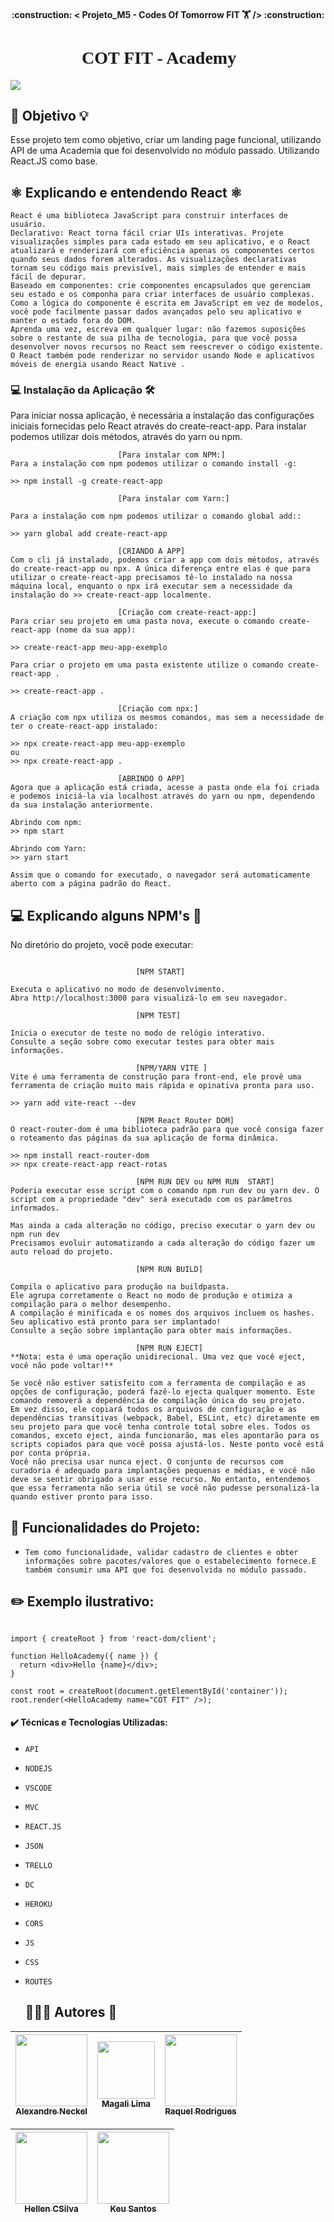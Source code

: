 <h4 align="center"> 
    :construction: < Projeto_M5 - Codes Of Tomorrow FIT 🏋️ />  :construction:
</h4>

<h1 align="center" style='font-family: Righteous'> COT FIT - Academy 💪 </h1>
<img src="./src/assets/img/BANNER_README_COTFIT.png">

<h2>🎯 Objetivo 💡</h2>


Esse projeto tem como objetivo, criar um landing page funcional, utilizando API de uma Academia que foi desenvolvido no módulo passado. Utilizando React.JS como base.



<h2>⚛️ Explicando e entendendo React ⚛️</h2>

```
React é uma biblioteca JavaScript para construir interfaces de usuário.
Declarativo: React torna fácil criar UIs interativas. Projete visualizações simples para cada estado em seu aplicativo, e o React atualizará e renderizará com eficiência apenas os componentes certos quando seus dados forem alterados. As visualizações declarativas tornam seu código mais previsível, mais simples de entender e mais fácil de depurar.
Baseado em componentes: crie componentes encapsulados que gerenciam seu estado e os componha para criar interfaces de usuário complexas. Como a lógica do componente é escrita em JavaScript em vez de modelos, você pode facilmente passar dados avançados pelo seu aplicativo e manter o estado fora do DOM.
Aprenda uma vez, escreva em qualquer lugar: não fazemos suposições sobre o restante de sua pilha de tecnologia, para que você possa desenvolver novos recursos no React sem reescrever o código existente. O React também pode renderizar no servidor usando Node e aplicativos móveis de energia usando React Native .
```

<h3>💻 Instalação da Aplicação 🛠️</h3>
Para iniciar nossa aplicação, é necessária a instalação das configurações iniciais fornecidas pelo React através do create-react-app. Para instalar podemos utilizar dois métodos, através do yarn ou npm.

```
                        [Para instalar com NPM:]
Para a instalação com npm podemos utilizar o comando install -g:

>> npm install -g create-react-app
```

```
                        [Para instalar com Yarn:]

Para a instalação com npm podemos utilizar o comando global add::

>> yarn global add create-react-app
```

```
                        [CRIANDO A APP]
Com o cli já instalado, podemos criar a app com dois métodos, através do create-react-app ou npx. A única diferença entre elas é que para utilizar o create-react-app precisamos tê-lo instalado na nossa máquina local, enquanto o npx irá executar sem a necessidade da instalação do >> create-react-app localmente.
```

```
                        [Criação com create-react-app:]
Para criar seu projeto em uma pasta nova, execute o comando create-react-app (nome da sua app):

>> create-react-app meu-app-exemplo

Para criar o projeto em uma pasta existente utilize o comando create-react-app .

>> create-react-app .
```

```
                        [Criação com npx:]
A criação com npx utiliza os mesmos comandos, mas sem a necessidade de ter o create-react-app instalado:

>> npx create-react-app meu-app-exemplo
ou
>> npx create-react-app .
```
```
                        [ABRINDO O APP]
Agora que a aplicação está criada, acesse a pasta onde ela foi criada e podemos iniciá-la via localhost através do yarn ou npm, dependendo da sua instalação anteriormente.

Abrindo com npm:
>> npm start

Abrindo com Yarn:
>> yarn start

Assim que o comando for executado, o navegador será automaticamente aberto com a página padrão do React.
```

<h2>💻 Explicando alguns NPM's 🔩 </h2>

No diretório do projeto, você pode executar:
```

                            [NPM START]

Executa o aplicativo no modo de desenvolvimento.
Abra http://localhost:3000 para visualizá-lo em seu navegador.

```
```
                            [NPM TEST]

Inicia o executor de teste no modo de relógio interativo.
Consulte a seção sobre como executar testes para obter mais informações.
```
```
                            [NPM/YARN VITE ]
Vite é uma ferramenta de construção para front-end, ele provê uma ferramenta de criação muito mais rápida e opinativa pronta para uso.                         

>> yarn add vite-react --dev
```
```
                            [NPM React Router DOM]
O react-router-dom é uma biblioteca padrão para que você consiga fazer o roteamento das páginas da sua aplicação de forma dinâmica.

>> npm install react-router-dom
>> npx create-react-app react-rotas
```

```
                            [NPM RUN DEV ou NPM RUN  START]
Poderia executar esse script com o comando npm run dev ou yarn dev. O script com a propriedade "dev" será executado com os parâmetros informados.

Mas ainda a cada alteração no código, preciso executar o yarn dev ou npm run dev
Precisamos evoluir automatizando a cada alteração do código fazer um auto reload do projeto.
```
```
                            [NPM RUN BUILD]

Compila o aplicativo para produção na buildpasta.
Ele agrupa corretamente o React no modo de produção e otimiza a compilação para o melhor desempenho.
A compilação é minificada e os nomes dos arquivos incluem os hashes.
Seu aplicativo está pronto para ser implantado!
Consulte a seção sobre implantação para obter mais informações.
```
```
                            [NPM RUN EJECT]
**Nota: esta é uma operação unidirecional. Uma vez que você eject, você não pode voltar!**

Se você não estiver satisfeito com a ferramenta de compilação e as opções de configuração, poderá fazê-lo ejecta qualquer momento. Este comando removerá a dependência de compilação única do seu projeto.
Em vez disso, ele copiará todos os arquivos de configuração e as dependências transitivas (webpack, Babel, ESLint, etc) diretamente em seu projeto para que você tenha controle total sobre eles. Todos os comandos, exceto eject, ainda funcionarão, mas eles apontarão para os scripts copiados para que você possa ajustá-los. Neste ponto você está por conta própria.
Você não precisa usar nunca eject. O conjunto de recursos com curadoria é adequado para implantações pequenas e médias, e você não deve se sentir obrigado a usar esse recurso. No entanto, entendemos que essa ferramenta não seria útil se você não pudesse personalizá-la quando estiver pronto para isso.
```
## :hammer: Funcionalidades do Projeto:

- `Tem como funcionalidade, validar cadastro de clientes e obter informações sobre pacotes/valores que o estabelecimento fornece.E também consumir uma API que foi desenvolvida no módulo passado.`
 
✏️ Exemplo ilustrativo:
-

```

import { createRoot } from 'react-dom/client';

function HelloAcademy({ name }) {
  return <div>Hello {name}</div>;
}

const root = createRoot(document.getElementById('container'));
root.render(<HelloAcademy name="COT FIT" />);
```

 <h4>✔️ Técnicas e Tecnologias Utilizadas:</h4>

 - `API`
- `NODEJS`
- `VSCODE`
- `MVC`
- `REACT.JS`
- `JSON`
- `TRELLO`
- `DC`
- `HEROKU`
- `CORS`
- `JS`
- `CSS`
- `ROUTES`
  
  ##     👨🏻‍💻 Autores  🚀 ##

| [<img src="./src/assets/img/FT_PERFILS/PERFIL_ALEXANDRE.jpg" width=115><br><sub> Alexandre Neckel</sub>](https://github.com/XandiNeckel) |  [<img src=".//src/assets/img/FT_PERFILS/PERFIL_MAGALLI.png" width=92><br><sub>Magali Lima</sub>](https://github.com/MagaliLimaDev) |  [<img src="./src/assets/img/FT_PERFILS/PERFIL_RAQUEL.jpg" width=115><br><sub>Raquel Rodrigues</sub>](https://github.com/raquelmrodrigues) |
| :---: | :---: | :---:

| [<img src=".//src/assets/img/FT_PERFILS/PERFIL_HELLEN.jpg" width=115><br><sub>Hellen CSilva</sub>](https://github.com/HellenCSilva) |  [<img src=".//src/assets/img/FT_PERFILS/PERFIL_KEU.png" width=115><br><sub>Keu Santos</sub>](https://github.com/KeuSantos) | 
| :---: | :---: 